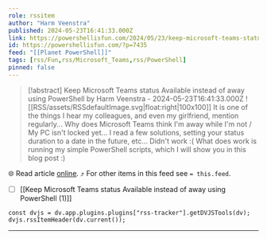 ```yaml
---
role: rssitem
author: "Harm Veenstra"
published: 2024-05-23T16:41:33.000Z
link: https://powershellisfun.com/2024/05/23/keep-microsoft-teams-status-available-instead-of-away-using-powershell/
id: https://powershellisfun.com/?p=7435
feed: "[[Planet PowerShell]]"
tags: [rss/Fun,rss/Microsoft_Teams,rss/PowerShell]
pinned: false
---
```


> [!abstract] Keep Microsoft Teams status Available instead of away using PowerShell by Harm Veenstra - 2024-05-23T16:41:33.000Z
> ![[RSS/assets/RSSdefaultImage.svg|float:right|100x100]] It is one of the things I hear my colleagues, and even my girlfriend, mention regularly... Why does Microsoft Teams think I'm away while I'm not / My PC isn't locked yet... I read a few solutions, setting your status duration to a date in the future, etc... Didn't work :( What does work is running my simple PowerShell scripts, which I will show you in this blog post :)

🌐 Read article [online](https://powershellisfun.com/2024/05/23/keep-microsoft-teams-status-available-instead-of-away-using-powershell/). ⤴ For other items in this feed see `= this.feed`.

- [ ] [[Keep Microsoft Teams status Available instead of away using PowerShell (1)]]

~~~dataviewjs
const dvjs = dv.app.plugins.plugins["rss-tracker"].getDVJSTools(dv);
dvjs.rssItemHeader(dv.current());
~~~

- - -
